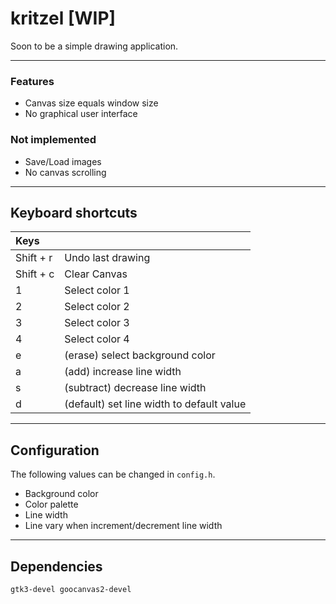 # kritzel [WIP]  
Soon to be a simple drawing application.

---

### Features
- Canvas size equals window size
- No graphical user interface

### Not implemented 
- Save/Load images
- No canvas scrolling

---

## Keyboard shortcuts
| Keys      |                   							|
|:--------- | ---------------------------------------------	|
| Shift + r | Undo last drawing 							|
| Shift + c | Clear Canvas      							|
| 1 		| Select color 1      							|
| 2 		| Select color 2      							|
| 3 		| Select color 3      							|
| 4 		| Select color 4      							|
| e 		| (erase) select background color      			|
| a  		| (add) increase line width     				|
| s  		| (subtract) decrease line width      			|
| d 		| (default) set line width to default value     |


---

## Configuration
The following values can be changed in ``config.h``.
- Background color
- Color palette
- Line width
- Line vary when increment/decrement line width

---

## Dependencies
```
gtk3-devel goocanvas2-devel
```
